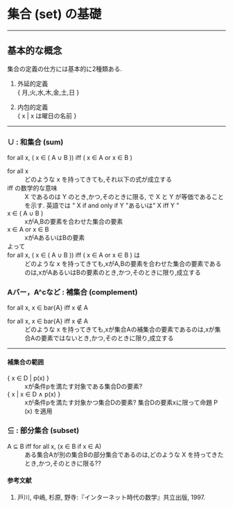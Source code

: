 # 集合 (set) の基礎
***
## 基本的な概念

集合の定義の仕方には基本的に2種類ある.
1. 外延的定義  
{ 月,火,水,木,金,土,日 }

2. 内包的定義  
{ x | x は曜日の名前 }  

***

### ∪ : 和集合 (sum)  
for all x, ( x ∈ ( A ∪ B )) iff ( x ∈ A or x ∈ B )


<dl>
  <dt>for all x</dt>
  <dd>どのような x を持ってきても,それ以下の式が成立する</dd>
  <dt>iff の数学的な意味</dt>
  <dd>X であるのは Y のとき,かつ,そのときに限る,
  で X と Y が等価であることを示す.  
  英語では " X if and only if Y "あるいは" X iff Y "
  </dd>
  <dt>x ∈ ( A ∪ B )</dt>
  <dd>xがA,Bの要素を合わせた集合の要素</dd>
  <dt>x ∈ A or x ∈ B</dt>
  <dd>xがAあるいはBの要素</dd>
  よって
  <dt>for all x, ( x ∈ ( A ∪ B )) iff ( x ∈ A or x ∈ B ) は</dt>
  <dd>どのような x を持ってきても,xがA,Bの要素を合わせた集合の要素であるのは,xがAあるいはBの要素のとき,かつ,そのときに限り,成立する
</dl>

### Aバー，A^cなど : 補集合 (complement) <!-- 記号を直す -->
for all x, x ∈ bar{A}<!-- 記号を直す --> iff x ∉ A

<dl>
<dt>for all x, x ∈ bar{A}<!-- 記号を直す --> iff x ∉ A</dt>
<dd>どのような x を持ってきても,xが集合Aの補集合の要素であるのは,xが集合Aの要素ではないとき,かつ,そのときに限り,成立する</dd>
</dl>

***

#### 補集合の範囲
<dl>
<dt>{ x ∈ D | p(x) } </dt> <!-- 直す -->
<dd>xが条件pを満たす対象である集合Dの要素?</dd>
<dt>{ x | x ∈ D ∧ p(x) } </dt>
<dd>xが条件pを満たす対象かつ集合Dの要素?  
集合Dの要素xに限って命題 P (x) を適用</dd>
</dl>

### ⊆ : 部分集合 (subset)  
<dl>
<dt>A ⊆ B iff for all x, (x ∈ B if x ∈ A)</dt>
<dd>ある集合Aが別の集合Bの部分集合であるのは,どのような X を持ってきたとき,かつ,そのときに限る??</dd>
</dl>

#### 参考文献
1) 戸川, 中嶋, 杉原, 野寺:『インターネット時代の数学』共立出版, 1997.
